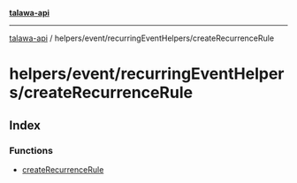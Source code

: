 [**talawa-api**](../../../../README.md)

***

[talawa-api](../../../../modules.md) / helpers/event/recurringEventHelpers/createRecurrenceRule

# helpers/event/recurringEventHelpers/createRecurrenceRule

## Index

### Functions

- [createRecurrenceRule](functions/createRecurrenceRule.md)

